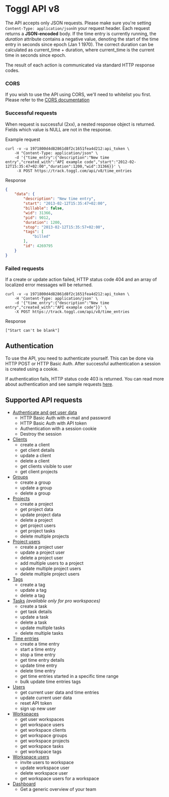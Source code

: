 Toggl API v8
====================

The API accepts only JSON requests. Please make sure you're setting `Content-Type: application/json`in your request header. Each request returns a **JSON-encoded** body.
If the time entry is currently running, the *duration* attribute contains a negative value, denoting the start of the time entry in seconds since epoch (Jan 1 1970). The correct duration can be calculated as current_time + duration, where current_time is the current time in seconds since epoch.

The result of each action is communicated via standard HTTP response codes.

### CORS

If you wish to use the API using CORS, we'll need to whitelist you first. Please refer to the [CORS documentation](https://github.com/toggl/toggl_api_docs/blob/master/chapters/cors.md)

### Successful requests

When request is successful (2xx), a nested response object is returned. Fields which value is NULL are not in the response.

Example request

```shell
curl -v -u 1971800d4d82861d8f2c1651fea4d212:api_token \
	-H "Content-Type: application/json" \
	-d '{"time_entry":{"description":"New time entry","created_with":"API example code","start":"2012-02-12T15:35:47+02:00","duration":1200,"wid":31366}}' \
	 -X POST https://track.toggl.com/api/v8/time_entries

```
Response

```json
{
    "data": {
        "description": "New time entry",
        "start": "2013-02-12T15:35:47+02:00",
        "billable": false,
        "wid": 31366,
        "pid": 9012,
        "duration": 1200,
        "stop": "2013-02-12T15:35:57+02:00",
        "tags": [
         	"billed"
        ],
        "id": 4269795
    }
}
```

### Failed requests

If a create or update action failed, HTTP status code 404 and an array of localized error messages will be returned.

```shell
curl -v -u 1971800d4d82861d8f2c1651fea4d212:api_token \
	-H 'Content-Type: application/json' \
	-d '{"time_entry":{"description":"New time entry","created_with":"API example code"}}' \
	-X POST https://track.toggl.com/api/v8/time_entries
```

Response

`["Start can't be blank"]`


## Authentication

To use the API, you need to authenticate yourself. This can be done via HTTP POST or HTTP Basic Auth. After successful authentication a session is created using a cookie.

If authentication fails, HTTP status code 403 is returned. You can read more about authentication and see sample requests [here](chapters/authentication.md).

## Supported API requests

* [Authenticate and get user data](chapters/authentication.md)
  - HTTP Basic Auth with e-mail and password
  - HTTP Basic Auth with API token
  - Authentication with a session cookie
  - Destroy the session
* [Clients](chapters/clients.md)
  - create a client
  - get client details
  - update a client
  - delete a client
  - get clients visible to user
  - get client projects
* [Groups](chapters/groups.md)
  - create a group
  - update a group
  - delete a group
* [Projects](chapters/projects.md)
  - create a project
  - get project data
  - update project data
  - delete a project
  - get project users
  - get project tasks
  - delete multiple projects
* [Project users](chapters/project_users.md)
  - create a project user
  - update a project user
  - delete a project user
  - add multiple users to a project
  - update multiple project users
  - delete multiple project users
* [Tags](chapters/tags.md)
  - create a tag
  - update a tag
  - delete a tag
* [Tasks](chapters/tasks.md) *(available only for pro workspaces)*
  - create a task
  - get task details
  - update a task
  - delete a task
  - update multiple tasks
  - delete multiple tasks
* [Time entries](chapters/time_entries.md)
  - create a time entry
  - start a time entry
  - stop a time entry
  - get time entry details
  - update time entry
  - delete time entry
  - get time entries started in a specific time range
  - bulk update time entries tags
* [Users](chapters/users.md)
  - get current user data and time entries
  - update current user data
  - reset API token
  - sign up new user
* [Workspaces](chapters/workspaces.md)
  - get user workspaces
  - get workspace users
  - get workspace clients
  - get workspace groups
  - get workspace projects
  - get workspace tasks
  - get workspace tags
* [Workspace users](chapters/workspace_users.md)
  - invite users to workspace
  - update workspace user
  - delete workspace user
  - get workspace users for a workspace
* [Dashboard](chapters/dashboard.md)
  - Get a generic overview of your team
